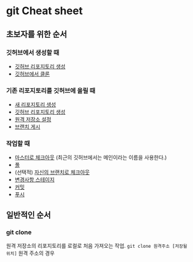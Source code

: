 # git Cheat sheet
## 초보자를 위한 순서
### 깃허브에서 생성할 때
* [깃허브 리포지토리 생성]()
* [깃허브에서 클론]()
### 기존 리포지토리를 깃허브에 올릴 때
* [새 리포지토리 생성]()
* [깃허브 리포지토리 생성]()
* [원격 저장소 설정]()
* [브랜치 게시]()
### 작업할 때
* [마스터로 체크아웃]() (최근의 깃허브에서는 메인이라는 이름을 사용한다.)
* [풀]()
* (선택적) [자신의 브랜치로 체크아웃]()
* [변경사항 스테이지]()
* [커밋]()
* [푸시]()
## 일반적인 순서

### git clone
원격 저장소의 리포지토리를 로컬로 처음 가져오는 작업.
```git clone 원격주소 [저장될 위치]```
원격 주소의 경우 

